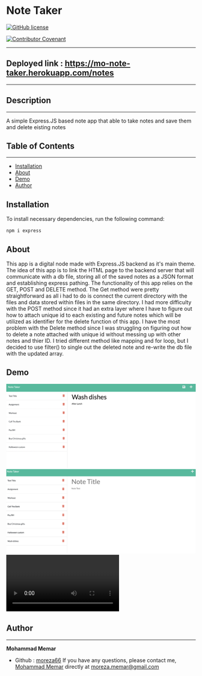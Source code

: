 # Note Taker

[![GitHub license](https://img.shields.io/badge/Repository-GitHub-orange.svg)](https://github.com/gidmp/)

[![Contributor Covenant](https://img.shields.io/badge/Contributor%20Covenant-v2.0%20adopted-ff69b4.svg)](code_of_conduct.md)

---

## Deployed link : https://mo-note-taker.herokuapp.com/notes

---

## Description

---

A simple Express.JS based note app that able to take notes and save them and delete eisting notes

## Table of Contents

---

- [Installation](#installation)
- [About](#about)
- [Demo](#demo)
- [Author](#author)

## Installation

To install necessary dependencies, run the following command:

```
npm i express
```

## About

This app is a digital node made with Express.JS backend as it's main theme. The idea of this app is to link the HTML page to the backend server that will communicate with a db file, storing all of the saved notes as a JSON format and establishing express pathing.
The functionality of this app relies on the GET, POST and DELETE method. The Get method were pretty straightforward as all i had to do is connect the current directory with the files and data stored within files in the same directory.
I had more difficulty with the POST method since it had an extra layer where I have to figure out how to attach unique id to each existing and future notes which will be utilized as identifier for the delete function of this app.
I have the most problem with the Delete method since I was struggling on figuring out how to delete a note attached with unique id without messing up with other notes and thier ID. I tried different method like mapping and for loop, but I decided to use filter() to single out the deleted note and re-write the db file with the updated array.

## Demo

![](./Img-Gif/Screen%20Shot%202022-10-27%20at%201.12.20%20PM.png)
![](./Img-Gif/Screen%20Shot%202022-10-27%20at%201.12.40%20PM.png)
![](./Img-Gif/Screen%20Recording%202022-10-27%20at%201.24.36%20PM.mov)

## Author

---

**Mohammad Memar**

- Github : [moreza66](https://github.com/moreza66)
  If you have any questions, please contact me, [Mohammad Memar](moreza.memar@gmail.com) directly at moreza.memar@gmail.com
